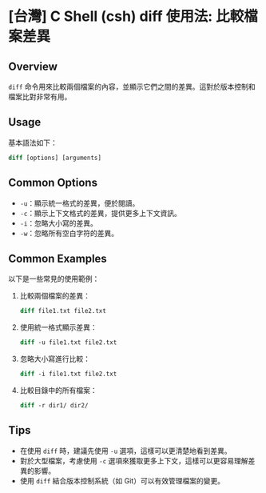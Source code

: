 # [台灣] C Shell (csh) diff 使用法: 比較檔案差異

## Overview
`diff` 命令用來比較兩個檔案的內容，並顯示它們之間的差異。這對於版本控制和檔案比對非常有用。

## Usage
基本語法如下：
```csh
diff [options] [arguments]
```

## Common Options
- `-u`：顯示統一格式的差異，便於閱讀。
- `-c`：顯示上下文格式的差異，提供更多上下文資訊。
- `-i`：忽略大小寫的差異。
- `-w`：忽略所有空白字符的差異。

## Common Examples
以下是一些常見的使用範例：

1. 比較兩個檔案的差異：
   ```csh
   diff file1.txt file2.txt
   ```

2. 使用統一格式顯示差異：
   ```csh
   diff -u file1.txt file2.txt
   ```

3. 忽略大小寫進行比較：
   ```csh
   diff -i file1.txt file2.txt
   ```

4. 比較目錄中的所有檔案：
   ```csh
   diff -r dir1/ dir2/
   ```

## Tips
- 在使用 `diff` 時，建議先使用 `-u` 選項，這樣可以更清楚地看到差異。
- 對於大型檔案，考慮使用 `-c` 選項來獲取更多上下文，這樣可以更容易理解差異的影響。
- 使用 `diff` 結合版本控制系統（如 Git）可以有效管理檔案的變更。